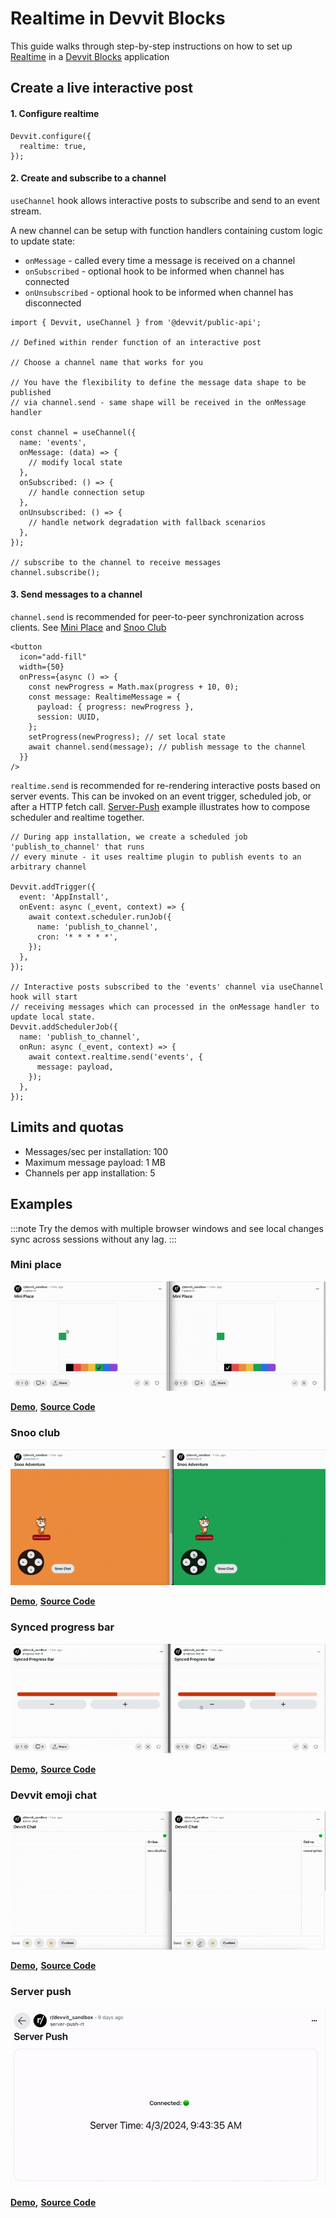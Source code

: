 # Realtime in Devvit Blocks

This guide walks through step-by-step instructions on how to set up [Realtime](./overview.md) in a [Devvit Blocks](../blocks/overview.md) application

## Create a live interactive post

#### 1. Configure realtime

```tsx
Devvit.configure({
  realtime: true,
});
```

#### 2. Create and subscribe to a channel

`useChannel` hook allows interactive posts to subscribe and send to an event stream.

A new channel can be setup with function handlers containing custom logic to update state:

- `onMessage` - called every time a message is received on a channel
- `onSubscribed` - optional hook to be informed when channel has connected
- `onUnsubscribed` - optional hook to be informed when channel has disconnected

```tsx
import { Devvit, useChannel } from '@devvit/public-api';

// Defined within render function of an interactive post

// Choose a channel name that works for you

// You have the flexibility to define the message data shape to be published
// via channel.send - same shape will be received in the onMessage handler

const channel = useChannel({
  name: 'events',
  onMessage: (data) => {
    // modify local state
  },
  onSubscribed: () => {
    // handle connection setup
  },
  onUnsubscribed: () => {
    // handle network degradation with fallback scenarios
  },
});

// subscribe to the channel to receive messages
channel.subscribe();
```

#### 3. Send messages to a channel

`channel.send` is recommended for peer-to-peer synchronization across clients. See [Mini Place](#mini-place) and [Snoo Club](#snoo-club)

```tsx
<button
  icon="add-fill"
  width={50}
  onPress={async () => {
    const newProgress = Math.max(progress + 10, 0);
    const message: RealtimeMessage = {
      payload: { progress: newProgress },
      session: UUID,
    };
    setProgress(newProgress); // set local state
    await channel.send(message); // publish message to the channel
  }}
/>
```

`realtime.send` is recommended for re-rendering interactive posts based on server events. This can be invoked on an event trigger, scheduled job, or after a HTTP fetch call. [Server-Push](#server-push) example illustrates how to compose scheduler and realtime together.

```tsx
// During app installation, we create a scheduled job 'publish_to_channel' that runs
// every minute - it uses realtime plugin to publish events to an arbitrary channel

Devvit.addTrigger({
  event: 'AppInstall',
  onEvent: async (_event, context) => {
    await context.scheduler.runJob({
      name: 'publish_to_channel',
      cron: '* * * * *',
    });
  },
});

// Interactive posts subscribed to the 'events' channel via useChannel hook will start
// receiving messages which can processed in the onMessage handler to update local state.
Devvit.addSchedulerJob({
  name: 'publish_to_channel',
  onRun: async (_event, context) => {
    await context.realtime.send('events', {
      message: payload,
    });
  },
});
```

## Limits and quotas

- Messages/sec per installation: 100
- Maximum message payload: 1 MB
- Channels per app installation: 5

## Examples

:::note
Try the demos with multiple browser windows and see local changes sync across sessions without any lag.
:::

### Mini place

![mini_place_high](../../assets/realtime/mini_place_high.gif)

**[Demo](https://sh.reddit.com/r/devvit_sandbox/comments/1bumd7e/mini_place/)**,
**[Source Code](https://github.com/reddit/devvit/tree/main/packages/apps/mini-place)**

### Snoo club

![snoo_club](../../assets/realtime/snoo_club.gif)

**[Demo](https://sh.reddit.com/r/devvit_sandbox/comments/1bunpzv/interactive_snooclub/)**,
**[Source Code](https://github.com/reddit/devvit/tree/main/packages/apps/snooclub)**

### Synced progress bar

![synced_progress_bar](../../assets/realtime/synced_progress_bar.gif)

**[Demo](https://sh.reddit.com/r/devvit_sandbox/comments/1b3ccp9/synced_progress_bar/),**
**[Source Code](https://github.com/reddit/devvit/tree/main/packages/apps/synced-progress-bar)**

### Devvit emoji chat

![devvit_emoji_chat](../../assets/realtime/devvit_emoji_chat.gif)

**[Demo](https://sh.reddit.com/r/devvit_sandbox/comments/1bvf6if/emoji_chat/),**
**[Source Code](https://github.com/reddit/devvit/tree/main/packages/apps/devvit-emoji-chat)**

### Server push

![server_push](../../assets/realtime/server_push.gif)

**[Demo](https://sh.reddit.com/r/devvit_sandbox/comments/1bnnc60/server_push/),**
**[Source Code](https://github.com/reddit/devvit/tree/main/packages/apps/server-push)**
